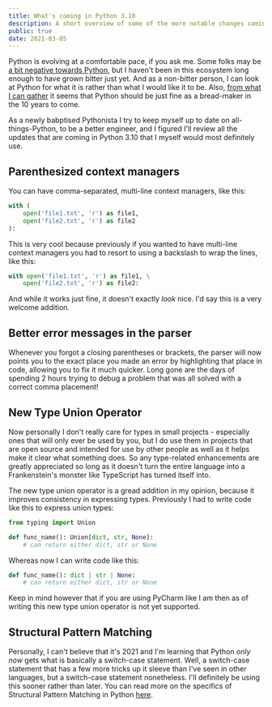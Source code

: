 ```yaml
---
title: What's coming in Python 3.10
description: A short overview of some of the more notable changes coming in Python 3.10 that I find useful
public: true
date: 2021-03-05
---
```


Python is evolving at a comfortable pace, if you ask me. Some folks may be [a bit negative towards Python](https://towardsdatascience.com/why-python-is-not-the-programming-language-of-the-future-30ddc5339b66), but I haven't been in this ecosystem long enough to have grown bitter just yet. And as a non-bitter person, I can look at Python for what it is rather than what I would like it to be. Also, [from what I can gather](https://stackoverflow.blog/2017/09/06/incredible-growth-python/) it seems that Python should be just fine as a bread-maker in the 10 years to come.

As a newly babptised Pythonista I try to keep myself up to date on all-things-Python, to be a better engineer, and I figured I'll review all the updates that are coming in Python 3.10 that I myself would most definitely use.

## Parenthesized context managers

You can have comma-separated, multi-line context managers, like this:

```python
with (
	open('file1.txt', 'r') as file1,
	open('file2.txt', 'r') as file2
):
```

This is very cool because previously if you wanted to have multi-line context managers you had to resort to using a backslash to wrap the lines, like this:


```python
with open('file1.txt', 'r') as file1, \
	open('file2.txt', 'r') as file2:
```

And while it works just fine, it doesn't exactly _look_ nice. I'd say this is a very welcome addition.

## Better error messages in the parser

Whenever you forgot a closing parentheses or brackets, the parser will now points you to the exact place you made an error by highlighting that place in code, allowing you to fix it much quicker. Long gone are the days of spending 2 hours trying to debug a problem that was all solved with a correct comma placement!

## New Type Union Operator

Now personally I don't really care for types in small projects - especially ones that will only ever be used by you, but I do use them in projects that are open source and intended for use by other people as well as it helps make it clear what something does. So any type-related enhancements are greatly appreciated so long as it doesn't turn the entire language into a Frankenstein's monster like TypeScript has turned itself into.

The new type union operator is a gread addition in my opinion, because it improves consistency in expressing types. Previously I had to write code like this to express union types:

```python
from typing import Union

def func_name(): Union[dict, str, None]:
	# can return either dict, str or None
```

Whereas now I can write code like this:

```python
def func_name(): dict | str | None:
	# can return either dict, str or None
```

Keep in mind however that if you are using PyCharm like I am then as of writing this new type union operator is not yet supported.

## Structural Pattern Matching

Personally, I can't believe that it's 2021 and I'm learning that Python _only now_ gets what is basically a switch-case statement. Well, a switch-case statement that has a few more tricks up it sleeve than I've seen in other languages, but a switch-case statement nonetheless. I'll definitely be using this sooner rather than later. You can read more on the specifics of Structural Pattern Matching in Python [here](https://www.python.org/dev/peps/pep-0634/).


